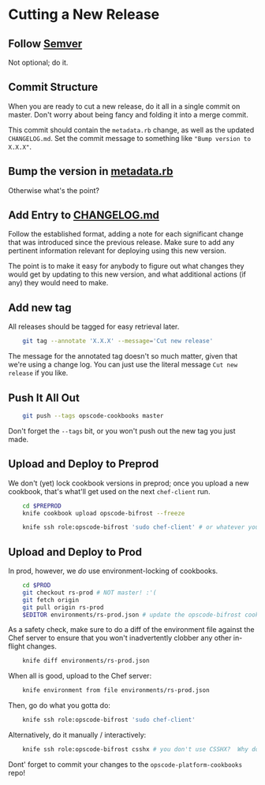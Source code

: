 Cutting a New Release
=====================

## Follow [Semver](http://semver.org)

Not optional; do it.

## Commit Structure

When you are ready to cut a new release, do it all in a single commit
on master.  Don't worry about being fancy and folding it into a merge
commit.

This commit should contain the `metadata.rb` change, as well as the
updated `CHANGELOG.md`.  Set the commit message to something like
`"Bump version to X.X.X"`.

## Bump the version in [metadata.rb](metadata.rb)

Otherwise what's the point?

## Add Entry to [CHANGELOG.md](changelog.md)

Follow the established format, adding a note for each significant
change that was introduced since the previous release.  Make sure to
add any pertinent information relevant for deploying using this new
version.

The point is to make it easy for anybody to figure out what changes
they would get by updating to this new version, and what additional
actions (if any) they would need to make.

## Add new tag

All releases should be tagged for easy retrieval later.

``` sh
    git tag --annotate 'X.X.X' --message='Cut new release'
```

The message for the annotated tag doesn't so much matter, given that
we're using a change log.  You can just use the literal message `Cut
new release` if you like.

## Push It All Out

``` sh
    git push --tags opscode-cookbooks master
```

Don't forget the `--tags` bit, or you won't push out the new tag you
just made.

## Upload and Deploy to Preprod

We don't (yet) lock cookbook versions in preprod; once you upload a
new cookbook, that's what'll get used on the next `chef-client` run.

``` sh
    cd $PREPROD
    knife cookbook upload opscode-bifrost --freeze

    knife ssh role:opscode-bifrost 'sudo chef-client' # or whatever you need to do
```

## Upload and Deploy to Prod

In prod, however, we _do_ use environment-locking of cookbooks.

``` sh
    cd $PROD
    git checkout rs-prod # NOT master! :'(
    git fetch origin
    git pull origin rs-prod
    $EDITOR environments/rs-prod.json # update the opscode-bifrost cookbook version
```

As a safety check, make sure to do a diff of the environment file
against the Chef server to ensure that you won't inadvertently clobber
any other in-flight changes.

``` sh
    knife diff environments/rs-prod.json
```

When all is good, upload to the Chef server:

``` sh
    knife environment from file environments/rs-prod.json
```

Then, go do what you gotta do:

``` sh
    knife ssh role:opscode-bifrost 'sudo chef-client'
```

Alternatively, do it manually / interactively:

``` sh
    knife ssh role:opscode-bifrost csshx # you don't use CSSHX?  Why do you hate yourself?
```

Dont' forget to commit your changes to the
`opscode-platform-cookbooks` repo!
